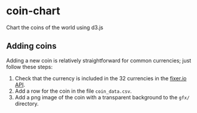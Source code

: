 # coin-chart

Chart the coins of the world using d3.js

## Adding coins

Adding a new coin is relatively straightforward for common currencies; just follow these steps:

1. Check that the currency is included in the 32 currencies in the [fixer.io API](http://fixer.io).
2. Add a row for the coin in the file `coin_data.csv`.
3. Add a png image of the coin with a transparent background to the `gfx/` directory.

